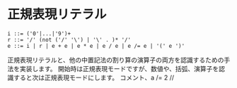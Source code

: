 # 正規表現リテラル

    i ::= ('0'|...|'9')+
    r ::= '/' (not ('/' '\') | '\' . )* '/'
    e ::= i | r | e + e | e * e | e / e | e /= e | '(' e ')'

正規表現リテラルと、他の中置記法の割り算の演算子の両方を認識するための手法を実装します。
開始時は正規表現モードですが、数値や、括弧、演算子を認識すると次は正規表現モードにします。
コメント、a /= 2 // 